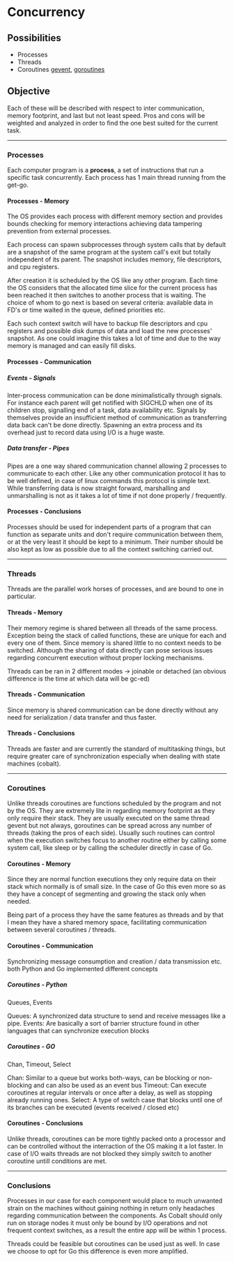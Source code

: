 # Concurrency

## Possibilities

- Processes
- Threads
- Coroutines [gevent](http://www.gevent.org/),
  [goroutines](https://tour.golang.org/concurrency/1)

## Objective

Each of these will be described with respect to inter communication,
memory footprint, and last but not least speed.
Pros and cons will be weighted and analyzed in order to find the one best suited
for the current task.

---

### Processes

Each computer program is a **process**, a set of instructions that run a
specific task concurrently. Each process has 1 main thread running
from the get-go.

#### Processes - Memory

The OS provides each process with different memory section and provides bounds
checking for memory interactions achieving data tampering prevention from
external processes.

Each process can spawn subprocesses through system calls that by default are a
snapshot of the same program at the system call's exit but totally independent
of its parent. The snapshot includes memory, file descriptors,
and cpu registers.

After creation it is scheduled by the OS like any other program. Each time the
OS considers that the allocated time slice for the current process has been
reached it then switches to another process that is waiting.
The choice of whom to go next is based on several criteria:
available data in FD's or time waited in the queue, defined priorities etc.

Each such context switch will have to backup file descriptors and cpu registers
and possible disk dumps of data and load the new processes' snapshot. As one
could imagine this takes a lot of time and due to the way memory is managed
and can easily fill disks.

#### Processes - Communication

##### Events - Signals

Inter-process communication can be done minimalistically through signals.
For instance each parent will get notified with SIGCHLD when one of its children
stop, signalling end of a task, data availability etc. Signals by themselves
provide an insufficient method of communication as transferring data back
can't be done directly. Spawning an extra process and its overhead just to
record data using I/O is a huge waste.

##### Data transfer - Pipes

Pipes are a one way shared communication channel allowing 2 processes to
communicate to each other. Like any other communication protocol it has to be
well defined, in case of linux commands this protocol is simple text. While
transferring data is now straight forward, marshalling and unmarshalling
is not as it takes a lot of time if not done properly / frequently.

#### Processes - Conclusions

Processes should be used for independent parts of a program that can
function as separate units and don't require communication between them, or
at the very least it should be kept to a minimum. Their number should be also
kept as low as possible due to all the context switching carried out.

---

### Threads

Threads are the parallel work horses of processes, and are bound to one in
particular.

#### Threads - Memory

Their memory regime is shared between all threads of the same process.
Exception being the stack of called functions, these are unique for each and
every one of them. Since memory is shared little to no context needs to be
switched. Although the sharing of data directly can pose serious issues
regarding concurrent execution without proper locking mechanisms.

Threads can be ran in 2 different modes -> joinable or detached (an obvious
difference is the time at which data will be gc-ed)

#### Threads - Communication

Since memory is shared communication can be done directly without any need for
serialization / data transfer and thus faster.

#### Threads - Conclusions

Threads are faster and are currently the standard of multitasking things,
but require greater care of synchronization especially when dealing with state
machines (cobalt).

---

### Coroutines

Unlike threads coroutines are functions scheduled by the program and not by the
OS. They are extremely lite in regarding memory footprint as they only require
their stack. They are usually executed on the same thread gevent but not always,
goroutines can be spread across any number of threads (taking the pros of each
side). Usually such routines can control when the execution switches focus to
another routine either by calling some system call, like sleep or by calling the
scheduler directly in case of Go.

#### Coroutines - Memory

Since they are normal function executions they only require data on their
stack which normally is of small size.
In the case of Go this even more so as they have a concept of segmenting and
growing the stack only when needed.

Being part of a process they have the same features as threads and by that I
mean they have a shared memory space, facilitating
communication between several coroutines / threads.

#### Coroutines - Communication

Synchronizing message consumption and creation / data transmission etc. both
Python and Go implemented different concepts

##### Coroutines - Python

Queues, Events

Queues: A synchronized data structure to send and receive messages like a pipe.
Events: Are basically a sort of barrier structure found in other languages that
can synchronize execution blocks

##### Coroutines - GO

Chan, Timeout, Select

Chan: Similar to a queue but works both-ways, can be blocking or non-blocking
and can also be used as an event bus Timeout: Can execute coroutines at regular
intervals or once after a delay, as well as stopping already running ones.
Select: A type of switch case that blocks until one of its branches can be
executed (events received / closed etc)

#### Coroutines - Conclusions

Unlike threads, coroutines can be more tightly packed onto a processor and can
be controlled without the interraction of the OS making it a lot faster.
In case of I/O waits threads are not blocked they simply switch to another
coroutine untill conditions are met.

---

### Conclusions

Processes in our case for each component would place to much unwanted strain on
the machines without gaining nothing in return
only headaches regarding communication between the components.
As Cobalt should only run on storage nodes it must only be bound
by I/O operations and not frequent context switches, as a result the
entire app will be within 1 process.

Threads could be feasible but coroutines can be used just as well.
In case we choose to opt for Go this difference is even more amplified.
